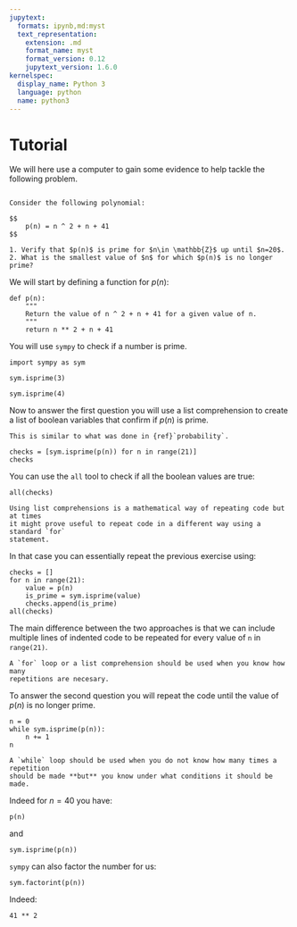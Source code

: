 ```yaml
---
jupytext:
  formats: ipynb,md:myst
  text_representation:
    extension: .md
    format_name: myst
    format_version: 0.12
    jupytext_version: 1.6.0
kernelspec:
  display_name: Python 3
  language: python
  name: python3
---
```


# Tutorial

We will here use a computer to gain some evidence to help tackle the following
problem.

```{admonition} Problem

Consider the following polynomial:

$$
    p(n) = n ^ 2 + n + 41
$$

1. Verify that $p(n)$ is prime for $n\in \mathbb{Z}$ up until $n=20$.
2. What is the smallest value of $n$ for which $p(n)$ is no longer prime?

```

We will start by defining a function for $p(n)$:

```{code-cell} ipython3
def p(n):
    """
    Return the value of n ^ 2 + n + 41 for a given value of n.
    """
    return n ** 2 + n + 41
```

You will use `sympy` to check if a number is prime.

```{code-cell} ipython3
import sympy as sym

sym.isprime(3)
```

```{code-cell} ipython3
sym.isprime(4)
```

Now to answer the first question you will use a list comprehension to create a
list of boolean variables that confirm if $p(n)$ is prime.

```{tip}
This is similar to what was done in {ref}`probability`.
```

```{code-cell} ipython3
checks = [sym.isprime(p(n)) for n in range(21)]
checks
```

You can use the `all` tool to check if all the boolean values are true:

```{code-cell} ipython3
all(checks)
```

```{attention}
Using list comprehensions is a mathematical way of repeating code but at times
it might prove useful to repeat code in a different way using a standard `for`
statement.
```

In that case you can essentially repeat the previous exercise using:

```{code-cell} ipython3
checks = []
for n in range(21):
    value = p(n)
    is_prime = sym.isprime(value)
    checks.append(is_prime)
all(checks)
```

The main difference between the two approaches is that we can include multiple
lines of indented code to be repeated for every value of `n` in `range(21)`.

```{attention}
A `for` loop or a list comprehension should be used when you know how many
repetitions are necesary.
```

To answer the second question you will repeat the code until the value of $p(n)$
is no longer prime.

```{code-cell} ipython3
n = 0
while sym.isprime(p(n)):
    n += 1
n
```

```{attention}
A `while` loop should be used when you do not know how many times a repetition
should be made **but** you know under what conditions it should be made.
```

Indeed for $n=40$ you have:

```{code-cell} ipython3
p(n)
```

and

```{code-cell} ipython3
sym.isprime(p(n))
```

`sympy` can also factor the number for us:

```{code-cell} ipython3
sym.factorint(p(n))
```

Indeed:

```{code-cell} ipython3
41 ** 2
```
